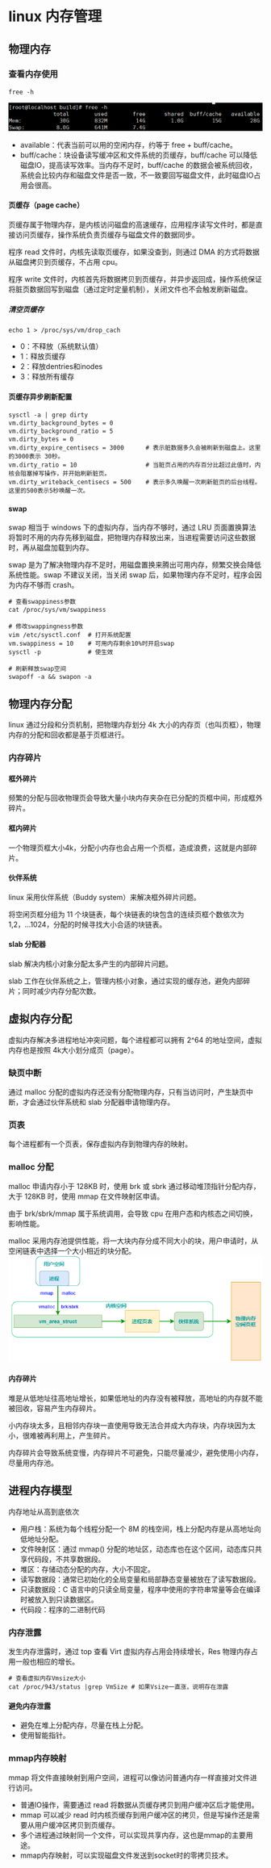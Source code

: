 # linux 内存管理

## 物理内存
### 查看内存使用
```
free -h
```
![free](images/free.png)
- available：代表当前可以用的空闲内存，约等于 free + buff/cache。
- buff/cache：块设备读写缓冲区和文件系统的页缓存，buff/cache 可以降低磁盘IO，提高读写效率。当内存不足时，buff/cache 的数据会被系统回收，系统会比较内存和磁盘文件是否一致，不一致要回写磁盘文件，此时磁盘IO占用会很高。

#### 页缓存（page cache）
页缓存属于物理内存，是内核访问磁盘的高速缓存，应用程序读写文件时，都是直接访问页缓存，操作系统负责页缓存与磁盘文件的数据同步。

程序 read 文件时，内核先读取页缓存，如果没查到，则通过 DMA 的方式将数据从磁盘拷贝到页缓存，不占用 cpu。

程序 write 文件时，内核首先将数据拷贝到页缓存，并异步返回成，操作系统保证将脏页数据回写到磁盘（通过定时定量机制），关闭文件也不会触发刷新磁盘。

##### 清空页缓存
```
echo 1 > /proc/sys/vm/drop_cach
```
- 0：不释放（系统默认值）
- 1：释放页缓存
- 2：释放dentries和inodes
- 3：释放所有缓存


#### 页缓存异步刷新配置
```
sysctl -a | grep dirty
vm.dirty_background_bytes = 0
vm.dirty_background_ratio = 5
vm.dirty_bytes = 0
vm.dirty_expire_centisecs = 3000      # 表示脏数据多久会被刷新到磁盘上。这里的3000表示 30秒。
vm.dirty_ratio = 10                   # 当脏页占用的内存百分比超过此值时，内核会阻塞掉写操作，并开始刷新脏页。
vm.dirty_writeback_centisecs = 500    # 表示多久唤醒一次刷新脏页的后台线程。这里的500表示5秒唤醒一次。
```

#### swap
swap 相当于 windows 下的虚拟内存，当内存不够时，通过 LRU 页面置换算法将暂时不用的内存先移到磁盘，把物理内存释放出来，当进程需要访问这些数据时，再从磁盘加载到内存。

swap 是为了解决物理内存不足时，用磁盘置换来腾出可用内存，频繁交换会降低系统性能。swap 不建议关闭，当关闭 swap 后，如果物理内存不足时，程序会因为内存不够而 crash。
```
# 查看swappiness参数
cat /proc/sys/vm/swappiness

# 修改swappingness参数
vim /etc/sysctl.conf  # 打开系统配置
vm.swappiness = 10    # 可用内存剩余10%时开启swap
sysctl -p             # 使生效

# 刷新释放swap空间
swapoff -a && swapon -a
```

## 物理内存分配
linux 通过分段和分页机制，把物理内存划分 4k 大小的内存页（也叫页框），物理内存的分配和回收都是基于页框进行。

### 内存碎片
#### 框外碎片
频繁的分配与回收物理页会导致大量小块内存夹杂在已分配的页框中间，形成框外碎片。

#### 框内碎片
一个物理页框大小4k，分配小内存也会占用一个页框，造成浪费，这就是内部碎片。

#### 伙伴系统
linux 采用伙伴系统（Buddy system）来解决框外碎片问题。

将空闲页框分组为 11 个块链表，每个块链表的块包含的连续页框个数依次为1,2，...1024，分配的时候寻找大小合适的块链表。

#### slab 分配器
slab 解决内核小对象分配太多产生的内部碎片问题。

slab 工作在伙伴系统之上，管理内核小对象，通过实现的缓存池，避免内部碎片；同时减少内存分配次数。

## 虚拟内存分配
虚拟内存解决多进程地址冲突问题，每个进程都可以拥有 2^64 的地址空间，虚拟内存也是按照 4k大小划分成页（page）。

### 缺页中断
通过 malloc 分配的虚拟内存还没有分配物理内存，只有当访问时，产生缺页中断，才会通过伙伴系统和 slab 分配器申请物理内存。

### 页表
每个进程都有一个页表，保存虚拟内存到物理内存的映射。

### malloc 分配
malloc 申请内存小于 128KB 时，使用 brk 或 sbrk 通过移动堆顶指针分配内存，大于 128KB 时，使用 mmap 在文件映射区申请。

由于 brk/sbrk/mmap 属于系统调用，会导致 cpu 在用户态和内核态之间切换，影响性能。

malloc 采用内存池提供性能，将一大块内存分成不同大小的块，用户申请时，从空闲链表中选择一个大小相近的块分配。
![malloc](images/malloc.png)

#### 内存碎片
堆是从低地址往高地址增长，如果低地址的内存没有被释放，高地址的内存就不能被回收，容易产生内存碎片。

小内存块太多，且相邻内存块一直使用导致无法合并成大内存块，内存块因为太小，很难被再利用上，产生碎片。

内存碎片会导致系统变慢，内存碎片不可避免，只能尽量减少，避免使用小内存，尽量用内存池。

## 进程内存模型
内存地址从高到底依次
- 用户栈：系统为每个线程分配一个 8M 的栈空间，栈上分配内存是从高地址向低地址分配。
- 文件映射区：通过 mmap() 分配的地址区，动态库也在这个区间，动态库只共享代码段，不共享数据段。
- 堆区：存储动态分配的内存，大小不固定。
- 读写数据段：通常已初始化的全局变量和局部静态变量被放在了读写数据段。
- 只读数据段：C 语言中的只读全局变量，程序中使用的字符串常量等会在编译时被放入到只读数据区。
- 代码段：程序的二进制代码

### 内存泄露
发生内存泄露时，通过 top 查看 Virt 虚拟内存占用会持续增长，Res 物理内存占用一般也相应的增长。
```
# 查看虚拟内存Vmsize大小
cat /proc/943/status |grep VmSize # 如果Vsize一直涨，说明存在泄露
```

#### 避免内存泄露
- 避免在堆上分配内存，尽量在栈上分配。
- 使用智能指针。

### mmap内存映射
mmap 将文件直接映射到用户空间，进程可以像访问普通内存一样直接对文件进行访问。
- 普通IO操作，需要通过 read 将数据从页缓存拷贝到用户缓冲区后才能使用。
- mmap 可以减少 read 时内核页缓存到用户缓冲区的拷贝，但是写操作还是需要从用户缓冲区拷贝到页缓存。
- 多个进程通过映射同一个文件，可以实现共享内存，这也是mmap的主要用途。
- mmap内存映射，可以实现磁盘文件发送到socket时的零拷贝技术。
